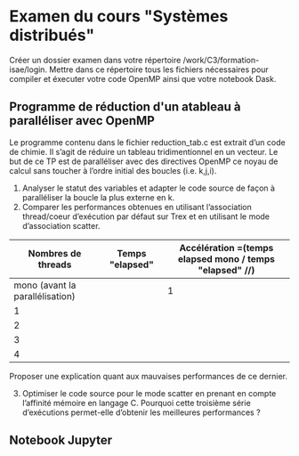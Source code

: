 # Examen du cours "Systèmes distribués"

Créer un dossier examen dans votre répertoire /work/C3/formation-isae/login.
Mettre dans ce répertoire tous les fichiers nécessaires pour compiler et éxecuter votre code OpenMP ainsi que votre notebook Dask.

## Programme de réduction d'un atableau à paralléliser avec OpenMP

Le programme contenu dans le fichier reduction_tab.c est extrait d’un code de chimie.
Il s’agit de réduire un tableau tridimentionnel en un vecteur. Le but de ce TP est de paralléliser avec des directives OpenMP ce noyau de calcul sans toucher à l’ordre initial des boucles (i.e. k,j,i).
1. Analyser le statut des variables et adapter le code source de façon à paralléliser la boucle la plus externe en k.
2. Comparer les performances obtenues en utilisant l’association thread/coeur d’exécution par défaut sur Trex et en utilisant le mode d’association scatter.

| Nombres de threads | Temps "elapsed"  | Accélération =(temps elapsed mono / temps "elapsed" //) |
| ------ | ------ |------- |
|     mono (avant la parallélisation)   |        |    1    |
|       1 |        |        |
|       2 |        |        |
|       3 |        |        |
|       4 |        |        |

Proposer une explication quant aux mauvaises performances de ce dernier.

3. Optimiser le code source pour le mode scatter en prenant en compte l’affinité
mémoire en langage C. Pourquoi cette troisième série d’exécutions permet-elle d’obtenir les meilleures performances ? 


## Notebook Jupyter
